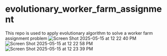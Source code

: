 # evolutionary_worker_farm_assignment
This repo is used to apply evolutionary algorithm to solve a worker farm assignment problem
![Screen Shot 2025-05-15 at 12 22 40 PM](https://github.com/user-attachments/assets/d75918d5-6769-4ece-9c82-cfe95fccfe9d)
![Screen Shot 2025-05-15 at 12 22 58 PM](https://github.com/user-attachments/assets/c87dcda3-e3ea-40ad-8b53-05f8bacfb5c3)
![Screen Shot 2025-05-15 at 12 23 39 PM](https://github.com/user-attachments/assets/27fe6833-a4b0-4616-9dd6-7c19734e9568)
